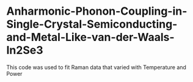 # Anharmonic-Phonon-Coupling-in-Single-Crystal-Semiconducting-and-Metal-Like-van-der-Waals-In2Se3
This code was used to fit Raman data that varied with Temperature and Power
